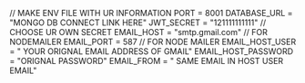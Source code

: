 // MAKE ENV FILE WITH UR INFORMATION
PORT = 8001
DATABASE_URL = "MONGO DB CONNECT LINK HERE"
JWT_SECRET = "121111111111" // CHOOSE UR OWN SECRET
EMAIL_HOST = "smtp.gmail.com" // FOR NODEMAILER
EMAIL_PORT = 587 // FOR NODE MAILER
EMAIL_HOST_USER = " YOUR ORIGNAL EMAIL ADDRESS OF GMAIL"
EMAIL_HOST_PASSWORD = "ORIGNAL PASSWORD"
EMAIL_FROM = " SAME EMAIL IN HOST USER EMAIL"
